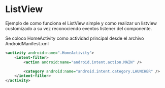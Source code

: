 # ListView
Ejemplo de como funciona el ListView simple y como realizar un listview customizado a su vez reconociendo eventos listener del componente.

Se coloco HomeActivity como actividad principal desde el archivo AndroidManifest.xml
```xml
<activity android:name=".HomeActivity">
    <intent-filter>
        <action android:name="android.intent.action.MAIN" />

        <category android:name="android.intent.category.LAUNCHER" />
    </intent-filter>
</activity>
```
